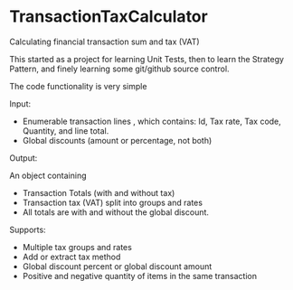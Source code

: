 # TransactionTaxCalculator

Calculating financial transaction sum and tax (VAT)

This started as a project for learning Unit Tests, then to learn the Strategy Pattern, and finely learning some git/github source control.

The code functionality is very simple

Input:
- Enumerable transaction lines , which contains: Id, Tax rate, Tax code, Quantity, and line total.
- Global discounts (amount or percentage, not both)

Output:

An object containing
- Transaction Totals (with and without tax)
- Transaction tax (VAT) split into groups and rates
- All totals are with and without the global discount.

Supports:
- Multiple tax groups and rates
- Add or extract tax method
- Global discount percent or global discount amount
- Positive and negative quantity of items in the same transaction

